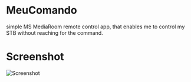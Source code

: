 MeuComando
==========

simple MS MediaRoom remote control app, that enables me to control my STB without reaching for the command.

Screenshot
==========

![Screenshot](http://i.imgur.com/bP3jN.png)

